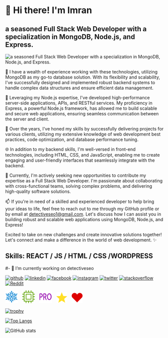 # 👋 Hi there! I'm Imran
##  a seasoned Full Stack Web Developer with a specialization in MongoDB, Node.js, and Express.
![ a seasoned Full Stack Web Developer with a specialization in MongoDB, Node.js, and Express.](https://scontent.fdac135-1.fna.fbcdn.net/v/t39.30808-6/353817478_206773988977675_3752626130841951606_n.jpg?_nc_cat=103&cb=99be929b-59f725be&ccb=1-7&_nc_sid=e3f864&_nc_eui2=AeH4N4UsM7_lJA7EmkbHJP0OsqUAZgdN7CmypQBmB03sKYKd45edRxt8GatohEqcQeagtVL9v49rNjVW3p0k1w2k&_nc_ohc=Gl5KOu7hqecAX9hYZ_h&_nc_ht=scontent.fdac135-1.fna&oh=00_AfA4VgLm5aUq1NsYL-uoa9etJCXLMW-AxtmM6z7JeFMZKg&oe=64B2C07D)

 💼 I have a wealth of experience working with these technologies, utilizing MongoDB as my go-to database solution. With its flexibility and scalability, I've successfully designed and implemented robust backend systems to handle complex data structures and ensure efficient data management.

 🚀 Leveraging my Node.js expertise, I've developed high-performance server-side applications, APIs, and RESTful services. My proficiency in Express, a powerful Node.js framework, has allowed me to build scalable and secure web applications, ensuring seamless communication between the server and client.

 💪 Over the years, I've honed my skills by successfully delivering projects for various clients, utilizing my extensive knowledge of web development best practices, code optimization, and database performance tuning.

 🌐 In addition to my backend skills, I'm well-versed in front-end technologies, including HTML, CSS, and JavaScript, enabling me to create engaging and user-friendly interfaces that seamlessly integrate with the backend.

 🌟 Currently, I'm actively seeking new opportunities to contribute my expertise as a Full Stack Web Developer. I'm passionate about collaborating with cross-functional teams, solving complex problems, and delivering high-quality software solutions.

 📫 If you're in need of a skilled and experienced developer to help bring your ideas to life, feel free to reach out to me through my GitHub profile or by email at detectiveseo1@gmail.com. Let's discuss how I can assist you in building robust and scalable web applications using MongoDB, Node.js, and Express!

 Excited to take on new challenges and create innovative solutions together! Let's connect and make a difference in the world of web development. ✨

## Skills: REACT / JS / HTML / CSS /WORDPRESS

#- 🔭 I’m currently working on detectiveseo


[<img src='https://cdn.jsdelivr.net/npm/simple-icons@3.0.1/icons/github.svg' alt='github' height='40'>](https://github.com/detectiveseo)  [<img src='https://cdn.jsdelivr.net/npm/simple-icons@3.0.1/icons/linkedin.svg' alt='linkedin' height='40'>](https://www.linkedin.com/in/detectiveseo/)  [<img src='https://cdn.jsdelivr.net/npm/simple-icons@3.0.1/icons/facebook.svg' alt='facebook' height='40'>](https://www.facebook.com/detectiveseo1)  [<img src='https://cdn.jsdelivr.net/npm/simple-icons@3.0.1/icons/instagram.svg' alt='instagram' height='40'>](https://www.instagram.com/detectiveseo/)  [<img src='https://cdn.jsdelivr.net/npm/simple-icons@3.0.1/icons/twitter.svg' alt='twitter' height='40'>](https://twitter.com/detectiveseo)  [<img src='https://cdn.jsdelivr.net/npm/simple-icons@3.0.1/icons/stackoverflow.svg' alt='stackoverflow' height='40'>](https://stackoverflow.com/users/detectiveseo)  [<img src='https://cdn.jsdelivr.net/npm/simple-icons@3.0.1/icons/reddit.svg' alt='Reddit' height='40'>](https://www.reddit.com/user/detectiveseo)  

<a href='https://archiveprogram.github.com/'><img src='https://raw.githubusercontent.com/acervenky/animated-github-badges/master/assets/acbadge.gif' width='40' height='40'></a> <a href='https://docs.github.com/en/developers'><img src='https://raw.githubusercontent.com/acervenky/animated-github-badges/master/assets/devbadge.gif' width='40' height='40'></a> <a href='https://github.com/pricing'><img src='https://raw.githubusercontent.com/acervenky/animated-github-badges/master/assets/pro.gif' width='40' height='40'></a> <a href='https://stars.github.com/'><img src='https://raw.githubusercontent.com/acervenky/animated-github-badges/master/assets/starbadge.gif' width='35' height='35'></a> <a href='https://docs.github.com/en/github/supporting-the-open-source-community-with-github-sponsors'><img src='https://raw.githubusercontent.com/acervenky/animated-github-badges/master/assets/sponsorbadge.gif' width='35' height='35'></a> 

[![trophy](https://github-profile-trophy.vercel.app/?username=detectiveseo)](https://github.com/ryo-ma/github-profile-trophy)

[![Top Langs](https://github-readme-stats.vercel.app/api/top-langs/?username=detectiveseo)](https://github.com/anuraghazra/github-readme-stats)

![GitHub stats](https://github-readme-stats.vercel.app/api?username=detectiveseo&show_icons=true&count_private=true)  

